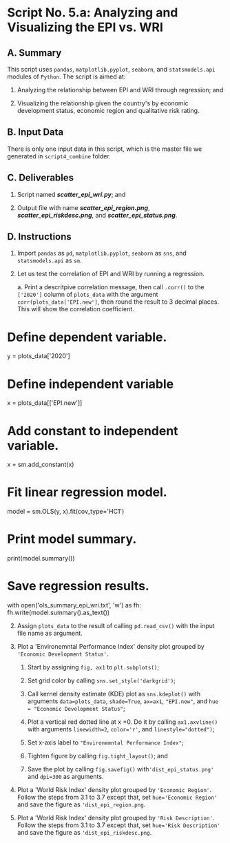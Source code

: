 # Script No. 5.a: Analyzing and Visualizing the EPI vs. WRI

## A. Summary

This script uses `pandas`, `matplotlib.pyplot`, `seaborn`, and `statsmodels.api` modules of `Python`. The script is aimed at:

1. Analyzing the relationship between EPI and WRI through regression; and

2. Visualizing the relationship given the country's by economic development status, economic region and qualitative risk rating.

## B. Input Data

There is only one input data in this script, which is the master file we generated in `script4_combine` folder. 

## C. Deliverables

1. Script named ***scatter_epi_wri.py***; and

2. Output file with name ***scatter_epi_region.png***, ***scatter_epi_riskdesc.png***, and ***scatter_epi_status.png***.

## D. Instructions

1. Import `pandas` as `pd`, `matplotlib.pyplot`, `seaborn` as `sns`, and `statsmodels.api` as `sm`.

2. Let us test the correlation of EPI and WRI by running a regression.

    a. Print a descritpive correlation message, then call `.corr()` to the `['2020']` column of `plots_data` with the argument 
    `corr(plots_data['EPI.new']`, then round the result to 3 decimal places. This will show the correlation coefficient.

# Define dependent variable.

y = plots_data['2020']

# Define independent variable

x = plots_data[['EPI.new']]

# Add constant to independent variable.

x = sm.add_constant(x)

# Fit linear regression model.

model = sm.OLS(y, x).fit(cov_type='HC1')

# Print model summary.

print(model.summary())

# Save regression results.

with open('ols_summary_epi_wri.txt', 'w') as fh:
          fh.write(model.summary().as_text())


2. Assign `plots_data` to the result of calling `pd.read_csv()` with the input file name as argument.

3. Plot a 'Environemntal Performance Index' density plot grouped by `'Economic Development Status'`.

    1. Start by assigning `fig, ax1` to `plt.subplots()`;

    2. Set grid color by calling `sns.set_style('darkgrid')`;

    3. Call kernel density estimate (KDE) plot as `sns.kdeplot()` with arguments `data=plots_data`, `shade=True`, `ax=ax1`, `"EPI.new"`, and `hue = "Economic Development Status"`;

    4. Plot a vertical red dotted line at x =0. Do it by calling `ax1.axvline()` with arguments `linewidth=2`, `color='r'`, and `linestyle="dotted")`;

    5. Set x-axis label to `"Environemntal Performance Index"`;

    6. Tighten figure by calling `fig.tight_layout()`; and

    7. Save the plot by calling `fig.savefig()` with`'dist_epi_status.png'` and `dpi=300` as arguments.

4. Plot a 'World Risk Index' density plot grouped by `'Economic Region'`. Follow the steps from 3.1 to 3.7 except that, set `hue='Economic Region'` and save the figure as `'dist_epi_region.png`.

5. Plot a 'World Risk Index' density plot grouped by `'Risk Description'`. Follow the steps from 3.1 to 3.7 except that, set `hue='Risk Description'` and save the figure as `'dist_epi_riskdesc.png`.
